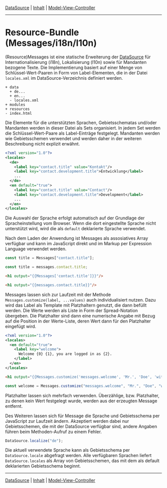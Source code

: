 [DataSource](datasource.md) | [Inhalt](README.md#resource-bundle-i18nl10n) | [Model-View-Controller](mvc.md)
- - -

# Resource-Bundle (Messages/i18n/l10n)

(Resource)Messages ist eine statische Erweiterung der
[DataSource](datasource.md) f&uuml;r Internationalisierung (i18n), Lokalisierung
(l10n) sowie f&uuml;r Mandanten bezogene Texte. Die Implementierung basiert auf
einer Menge von Schl&uuml;ssel-Wert-Paaren in Form von Label-Elementen, die in
der Datei `locales.xml` im DataSource-Verzeichnis definiert werden.

```
+ data
  + de...
  + en...
  - locales.xml
+ modules
+ resources
- index.html
```

Die Elemente f&uuml;r die unterst&uuml;tzten Sprachen, Gebietsschematas und/oder
Mandanten werden in dieser Datei als Sets organisiert. In jedem Set werden die
Schl&uuml;ssel-Wert-Paare als Label-Eintr&auml;ge festgelegt. Mandanten werden
wie Gebietsschemen verwendet und werden daher in der weiteren Beschreibung nicht
explizit erw&auml;hnt.

```xml
<?xml version="1.0"?>
<locales>
  <de>
    <label key="contact.title" value="Kontakt"/>
    <label key="contact.development.title">Entwicklung</label>
    ...
  </de>
  <en default="true">
    <label key="contact.title" value="Contact"/>
    <label key="contact.development.title">Development</label>
    ...
  </en>
</locales>
```

Die Auswahl der Sprache erfolgt automatisch auf der Grundlage der 
Spracheinstellung vom Browser. Wenn die dort eingestellte Sprache nicht
unterst&uuml;tzt wird, wird die als `default` deklarierte Sprache verwendet.

Nach dem Laden der Anwendung ist Messages als assosiatives Array verf&uuml;gbar
und kann im JavaScript direkt und im Markup per Expression Language verwendet
werden.

```javascript
const title = Messages["contact.title"];
```
```javascript
const title = messages.contact.title;
```
```html
<h1 output="{{Messages['contact.title']}}"/>
```
```html
<h1 output="{{messages.contact.title}}"/>
```

Messages lassen sich zur Laufzeit mit der Methode `Messages.customize(label,
    ...values)` auch individualisiert nutzen. Dazu wird das Label als Template
mit Platzhaltern genutzt, die dann bef&uuml;llt werden. Die Werte werden als
Liste in Form der Spread-Notation &uuml;bergeben. Die Platzhalter sind dann eine
numerische Angabe mit Bezug auf die Position in der Werte-Liste, deren Wert dann
f&uuml;r den Platzhalter eingef&uuml;gt wird.

```xml
<?xml version="1.0"?>
<locales>
  <en default="true">
    <label key="welcome">
      Welcome {0} {1}, you are logged in as {2}.    
    </label>        
  </en>
</locales>
```
```html
<h1 output="{{Messages.customize('messages.welcome', 'Mr.', 'Doe', 'with extended user rights')}}"/>
```
```javascript
const welcome = Messages.customize("messages.welcome", "Mr.", "Doe", "with extended user rights");
```

Platzhalter lassen sich mehrfach verwenden. &Uuml;berz&auml;hlige, bzw.
Platzhalter, zu denen kein Wert festgelegt wurde, werden aus der erzeugten
Message entfernt.

Des Weiteren lassen sich f&uuml;r Message die Sprache und Gebietsschema per
JavaScript zur Laufzeit &auml;ndern. Akzeptiert werden dabei nur Gebietsschemen,
die mit der DataSource verf&uuml;gbar sind, andere Angaben f&uuml;hren beim
Methoden-Aufruf zu einem Fehler.

```javascript
DataSource.localize("de");
```

Die aktuell verwendete Sprache kann als Gebietsschema per `DataSource.locale`
abgefragt werden. Alle verf&uuml;gbaren Sprachen liefert `DataSource.locales`
als Array von Gebietsschemen, das mit dem als default deklarierten Gebietsschema
beginnt.


- - -

[DataSource](datasource.md) | [Inhalt](README.md#resource-bundle) | [Model-View-Controller](mvc.md)
